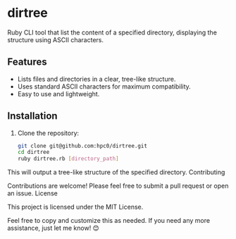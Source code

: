 # dirtree
Ruby CLI tool that list the content of a specified directory, displaying the structure using ASCII characters.

## Features

- Lists files and directories in a clear, tree-like structure.
- Uses standard ASCII characters for maximum compatibility.
- Easy to use and lightweight.

## Installation

1. Clone the repository:

   ```bash
   git clone git@github.com:hpc0/dirtree.git
   cd dirtree
   ruby dirtree.rb [directory_path]

This will output a tree-like structure of the specified directory.
Contributing

Contributions are welcome! Please feel free to submit a pull request or open an issue.
License

This project is licensed under the MIT License.

Feel free to copy and customize this as needed. If you need any more assistance, just let me know! 😊
